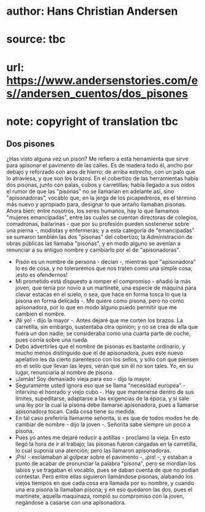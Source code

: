 # author: Hans Christian Andersen
# source: tbc
# url: https://www.andersenstories.com/es//andersen_cuentos/dos_pisones
# note: copyright of translation tbc

## Dos pisones 

¿Has visto alguna vez un pisón? Me refiero a esta herramienta que sirve
para apisonar el pavimento de las calles. Es de madera todo él, ancho
por debajo y reforzado con aros de hierro; de arriba estrecho, con un
palo que lo atraviesa, y que son los brazos.
En el cobertizo de las herramientas había dos pisonas, junto con palas,
cubos y carretillas; había llegado a sus oídos el rumor de que las
"pisonas" no se llamarían en adelante así, sino "apisonadoras",
vocablo que, en la jerga de los picapedreros, es el término más nuevo y
apropiado para, designar lo que antaño llamaban pisonas.
Ahora bien; entre nosotros, los seres humanos, hay lo que llamamos
"mujeres emancipadas", entre las cuales se cuentan directoras de
colegios, comadronas, bailarinas - que por su profesión pueden
sostenerse sobre una pierna -, modistas y enfermeras; y a esta categoría
de "emancipadas" se sumaron también las dos "pisonas" del cobertizo;
la Administración de obras públicas las llamaba "pisonas", y en modo
alguno se avenían a renunciar a su antiguo nombre y cambiarlo por el de
"apisonadoras".
- Pisón es un nombre de persona - decían -, mientras que "apisonadora"
lo es de cosa, y no toleraremos que nos traten como una simple cosa;
¡esto es ofendernos!
- Mi prometido está dispuesto a romper el compromiso - añadió la más
joven, que tenía por novio a un martinete, una especie de máquina para
clavar estacas en el suelo, o sea, que hace en forma tosca lo que la
pisona en forma delicada -. Me quiere como pisona, pero no como
apisonadora, por lo que en modo alguno puedo permitir que me cambien el
nombre.
- ¡Ni yo! - dijo la mayor -. Antes dejaré que me corten los brazos.
La carretilla, sin embargo, sustentaba otra opinión; y no se crea de
ella que fuera un don nadie; se consideraba como una cuarta parte de
coche, pues corría sobre una rueda.
- Debo advertirles que el nombre de pisonas es bastante ordinario, y
mucho menos distinguido que el de apisonadora, pues este nuevo apelativo
les da cierto parentesco con los sellos, y sólo con que piensen en el
sello que llevan las leyes, verán que sin él no son tales. Yo, en su
lugar, renunciaría al nombre de pisona.
- ¡Jamás! Soy demasiado vieja para eso - dijo la mayor.
- Seguramente usted ignora eso que se llama "necesidad europea" -
intervino el honrado y viejo cubo -. Hay que mantenerse dentro de sus
límites, supeditarse, adaptarse a las exigencias de la época, y si sale
una ley por la cual la pisona debe llamarse apisonadora, pues a llamarse
apisonadora tocan. Cada cosa tiene su medida.
- En tal caso preferiría llamarme señorita, si es que de todos modos he
de cambiar de nombre - dijo la joven -. Señorita sabe siempre un poco a
pisona.
- Pues yo antes me dejaré reducir a astillas - proclamó la vieja. En
esto llegó la hora de ir al trabajo; las pisonas fueron cargadas en la
carretilla, lo cual suponía una atención; pero las llamaron
apisonadoras.
- ¡Pis! - exclamaban al golpear sobre el pavimento -, ¡pis! -, y estaban
a punto de acabar de pronunciar la palabra "pisona", pero se mordían
los labios y se tragaban el vocablo, pues se daban cuenta de que no
podían contestar. Pero entre ellas siguieron llamándose pisonas,
alabando los viejos tiempos en que cada cosa era llamada por su nombre,
y cuando una era pisona la llamaban pisona; y en eso quedaron las dos,
pues el martinete, aquella maquinaza, rompió su compromiso con la joven,
negándose a casarse con una apisonadora.

